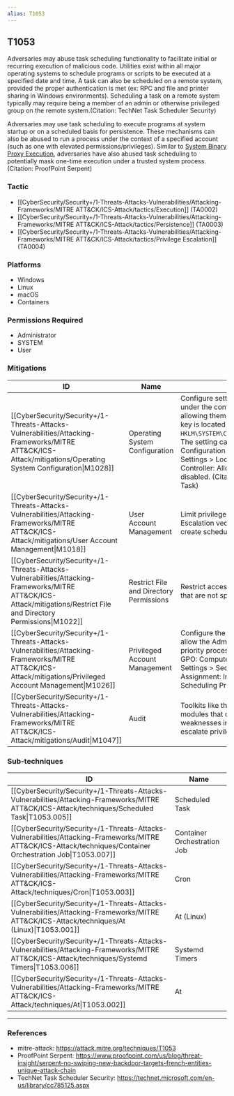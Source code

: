 ```yaml
---
alias: T1053
---
```


## T1053

Adversaries may abuse task scheduling functionality to facilitate initial or recurring execution of malicious code. Utilities exist within all major operating systems to schedule programs or scripts to be executed at a specified date and time. A task can also be scheduled on a remote system, provided the proper authentication is met (ex: RPC and file and printer sharing in Windows environments). Scheduling a task on a remote system typically may require being a member of an admin or otherwise privileged group on the remote system.(Citation: TechNet Task Scheduler Security)

Adversaries may use task scheduling to execute programs at system startup or on a scheduled basis for persistence. These mechanisms can also be abused to run a process under the context of a specified account (such as one with elevated permissions/privileges). Similar to [System Binary Proxy Execution](https://attack.mitre.org/techniques/T1218), adversaries have also abused task scheduling to potentially mask one-time execution under a trusted system process.(Citation: ProofPoint Serpent)


### Tactic
- [[CyberSecurity/Security+/1-Threats-Attacks-Vulnerabilities/Attacking-Frameworks/MITRE ATT&CK/ICS-Attack/tactics/Execution]] (TA0002)
- [[CyberSecurity/Security+/1-Threats-Attacks-Vulnerabilities/Attacking-Frameworks/MITRE ATT&CK/ICS-Attack/tactics/Persistence]] (TA0003)
- [[CyberSecurity/Security+/1-Threats-Attacks-Vulnerabilities/Attacking-Frameworks/MITRE ATT&CK/ICS-Attack/tactics/Privilege Escalation]] (TA0004)

### Platforms
- Windows
- Linux
- macOS
- Containers

### Permissions Required
- Administrator
- SYSTEM
- User

### Mitigations

| ID | Name | Description |
| --- | --- | --- |
| [[CyberSecurity/Security+/1-Threats-Attacks-Vulnerabilities/Attacking-Frameworks/MITRE ATT&CK/ICS-Attack/mitigations/Operating System Configuration\|M1028]] | Operating System Configuration | Configure settings for scheduled tasks to force tasks to run under the context of the authenticated account instead of allowing them to run as SYSTEM. The associated Registry key is located at <code>HKLM\SYSTEM\CurrentControlSet\Control\Lsa\SubmitControl</code>. The setting can be configured through GPO: Computer Configuration > [Policies] > Windows Settings > Security Settings > Local Policies > Security Options: Domain Controller: Allow server operators to schedule tasks, set to disabled. (Citation: TechNet Server Operator Scheduled Task) |
| [[CyberSecurity/Security+/1-Threats-Attacks-Vulnerabilities/Attacking-Frameworks/MITRE ATT&CK/ICS-Attack/mitigations/User Account Management\|M1018]] | User Account Management | Limit privileges of user accounts and remediate Privilege Escalation vectors so only authorized administrators can create scheduled tasks on remote systems. |
| [[CyberSecurity/Security+/1-Threats-Attacks-Vulnerabilities/Attacking-Frameworks/MITRE ATT&CK/ICS-Attack/mitigations/Restrict File and Directory Permissions\|M1022]] | Restrict File and Directory Permissions | Restrict access by setting directory and file permissions that are not specific to users or privileged accounts. |
| [[CyberSecurity/Security+/1-Threats-Attacks-Vulnerabilities/Attacking-Frameworks/MITRE ATT&CK/ICS-Attack/mitigations/Privileged Account Management\|M1026]] | Privileged Account Management | Configure the Increase Scheduling Priority option to only allow the Administrators group the rights to schedule a priority process. This can be can be configured through GPO: Computer Configuration > [Policies] > Windows Settings > Security Settings > Local Policies > User Rights Assignment: Increase scheduling priority. (Citation: TechNet Scheduling Priority) |
| [[CyberSecurity/Security+/1-Threats-Attacks-Vulnerabilities/Attacking-Frameworks/MITRE ATT&CK/ICS-Attack/mitigations/Audit\|M1047]] | Audit | Toolkits like the PowerSploit framework contain PowerUp modules that can be used to explore systems for permission weaknesses in scheduled tasks that could be used to escalate privileges. (Citation: Powersploit) |

### Sub-techniques

| ID | Name |
| --- | --- |
| [[CyberSecurity/Security+/1-Threats-Attacks-Vulnerabilities/Attacking-Frameworks/MITRE ATT&CK/ICS-Attack/techniques/Scheduled Task\|T1053.005]] | Scheduled Task |
| [[CyberSecurity/Security+/1-Threats-Attacks-Vulnerabilities/Attacking-Frameworks/MITRE ATT&CK/ICS-Attack/techniques/Container Orchestration Job\|T1053.007]] | Container Orchestration Job |
| [[CyberSecurity/Security+/1-Threats-Attacks-Vulnerabilities/Attacking-Frameworks/MITRE ATT&CK/ICS-Attack/techniques/Cron\|T1053.003]] | Cron |
| [[CyberSecurity/Security+/1-Threats-Attacks-Vulnerabilities/Attacking-Frameworks/MITRE ATT&CK/ICS-Attack/techniques/At (Linux)\|T1053.001]] | At (Linux) |
| [[CyberSecurity/Security+/1-Threats-Attacks-Vulnerabilities/Attacking-Frameworks/MITRE ATT&CK/ICS-Attack/techniques/Systemd Timers\|T1053.006]] | Systemd Timers |
| [[CyberSecurity/Security+/1-Threats-Attacks-Vulnerabilities/Attacking-Frameworks/MITRE ATT&CK/ICS-Attack/techniques/At\|T1053.002]] | At |


---
### References

- mitre-attack: https://attack.mitre.org/techniques/T1053
- ProofPoint Serpent: https://www.proofpoint.com/us/blog/threat-insight/serpent-no-swiping-new-backdoor-targets-french-entities-unique-attack-chain
- TechNet Task Scheduler Security: https://technet.microsoft.com/en-us/library/cc785125.aspx
